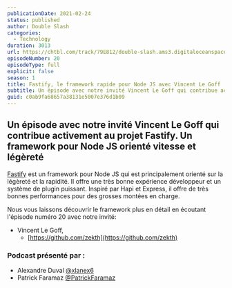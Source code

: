 ```yaml
---
publicationDate: 2021-02-24
status: published
author: Double Slash
categories:
  - Technology
duration: 3013
url: https://chtbl.com/track/79E812/double-slash.ams3.digitaloceanspaces.com/DS_020_fastify.mp3
episodeNumber: 20
episodeType: full
explicit: false
season: 1
title: Fastify, le framework rapide pour Node JS avec Vincent Le Goff
subtitle: Un épisode avec notre invité Vincent Le Goff qui contribue activement au projet Fastify. Un framework pour Node JS orienté vitesse et légèreté
guid: c0ab9fa68657a38131e5007e376d1b09
---
```


## Un épisode avec notre invité Vincent Le Goff qui contribue activement au projet Fastify. Un framework pour Node JS orienté vitesse et légèreté

[Fastify](https://www.fastify.io/) est un framework pour Node JS qui est principalement orienté sur la légèreté et la rapidité.
Il offre une très bonne expérience développeur et un système de plugin puissant.
Inspiré par Hapi et Express, il offre de très bonnes performances pour des grosses montées en charge.

Nous vous laissons découvrir le framework plus en détail en écoutant l'épisode numéro 20 avec notre invité:

- Vincent Le Goff,
  - [https://github.com/zekth](https://github.com/zekth)

### Podcast présenté par :

- Alexandre Duval [@xlanex6](https://twitter.com/xlanex6)
- Patrick Faramaz [@PatrickFaramaz](https://twitter.com/PatrickFaramaz)
